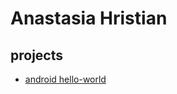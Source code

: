 # Anastasia Hristian

## projects

* [android hello-world](https://github.com/anhristian/hello-world)